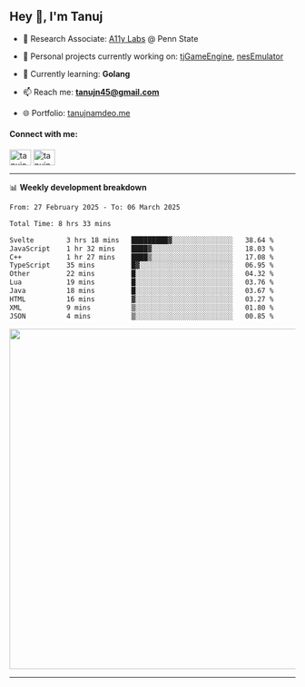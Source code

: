 <h2>Hey 👋, I'm Tanuj</h2>

- 🔬 Research Associate: [A11y Labs](https://a11y.ist.psu.edu/) @ Penn State 

- 🔭 Personal projects currently working on: [tjGameEngine](https://github.com/tanujn45/tjGameEngine), [nesEmulator](https://github.com/tanujn45/nesEmulator)

- 🌱 Currently learning: **Golang**

- 📫 Reach me: **tanujn45@gmail.com**

- 🌐 Portfolio: [tanujnamdeo.me](https://tanujnamdeo.me/)

<h4 align="left">Connect with me:</h4>
<p align="left">
<a href="https://twitter.com/tanujn45" target="blank"><img align="center" src="https://raw.githubusercontent.com/rahuldkjain/github-profile-readme-generator/master/src/images/icons/Social/twitter.svg" alt="tanujn45" height="28" width="38" /></a>
<a href="https://linkedin.com/in/tanujn45" target="blank"><img align="center" src="https://raw.githubusercontent.com/rahuldkjain/github-profile-readme-generator/master/src/images/icons/Social/linked-in-alt.svg" alt="tanujn45" height="28" width="38" /></a>
</p>

-------

📊 **Weekly development breakdown**
<!--START_SECTION:waka-->

```txt
From: 27 February 2025 - To: 06 March 2025

Total Time: 8 hrs 33 mins

Svelte        3 hrs 18 mins   █████████▓░░░░░░░░░░░░░░░   38.64 %
JavaScript    1 hr 32 mins    ████▓░░░░░░░░░░░░░░░░░░░░   18.03 %
C++           1 hr 27 mins    ████▒░░░░░░░░░░░░░░░░░░░░   17.08 %
TypeScript    35 mins         █▓░░░░░░░░░░░░░░░░░░░░░░░   06.95 %
Other         22 mins         █░░░░░░░░░░░░░░░░░░░░░░░░   04.32 %
Lua           19 mins         █░░░░░░░░░░░░░░░░░░░░░░░░   03.76 %
Java          18 mins         █░░░░░░░░░░░░░░░░░░░░░░░░   03.67 %
HTML          16 mins         ▓░░░░░░░░░░░░░░░░░░░░░░░░   03.27 %
XML           9 mins          ▒░░░░░░░░░░░░░░░░░░░░░░░░   01.80 %
JSON          4 mins          ▒░░░░░░░░░░░░░░░░░░░░░░░░   00.85 %
```

<!--END_SECTION:waka-->

<img src="https://wakatime.com/share/@018e9abd-1aa4-4aa6-9db7-5ca3b999e810/4650b67a-98aa-46b4-b598-3d8a2451f0df.svg" width="600"/>

-------
